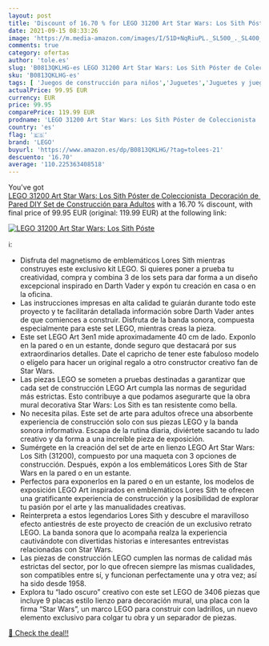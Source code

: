 ```yaml
---
layout: post
title: 'Discount of 16.70 % for LEGO 31200 Art Star Wars: Los Sith Póste'
date: 2021-09-15 08:33:26
image: 'https://m.media-amazon.com/images/I/51D+NqRiuPL._SL500_._SL400_.jpg'
comments: true
category: ofertas
author: 'tole.es'
slug: 'B0813QKLHG-es LEGO 31200 Art Star Wars: Los Sith Póster de Coleccionista...'
sku: 'B0813QKLHG-es'
tags: [ 'Juegos de construcción para niños','Juguetes','Juguetes y juegos','lego', ]
actualPrice: 99.95 EUR
currency: EUR
price: 99.95
comparePrice: 119.99 EUR
prodname: 'LEGO 31200 Art Star Wars: Los Sith Póster de Coleccionista  Decoración de Pared DIY Set de Construcción para Adultos'
country: 'es'
flag: '🇪🇸'
brand: 'LEGO'
buyurl: 'https://www.amazon.es/dp/B0813QKLHG/?tag=tolees-21'
descuento: '16.70'
average: '110.225363408518'
---
```


You've got [LEGO 31200 Art Star Wars: Los Sith Póster de Coleccionista  Decoración de Pared DIY Set de Construcción para Adultos](https://www.amazon.es/dp/B0813QKLHG/?tag=tolees-21) with a  16.70 % discount, with final price of 99.95 EUR (original: 119.99 EUR) at the following link:

[![LEGO 31200 Art Star Wars: Los Sith Póste](https://m.media-amazon.com/images/I/51D+NqRiuPL._SL500_._SL400_.jpg)](https://www.amazon.es/dp/B0813QKLHG/?tag=tolees-21)

ℹ️:

- Disfruta del magnetismo de emblemáticos Lores Sith mientras construyes este exclusivo kit LEGO. Si quieres poner a prueba tu creatividad, compra y combina 3 de los sets para dar forma a un diseño excepcional inspirado en Darth Vader y expón tu creación en casa o en la oficina.
- Las instrucciones impresas en alta calidad te guiarán durante todo este proyecto y te facilitarán detallada información sobre Darth Vader antes de que comiences a construir. Disfruta de la banda sonora, compuesta especialmente para este set LEGO, mientras creas la pieza.
- Este set LEGO Art 3en1 mide aproximadamente 40 cm de lado. Exponlo en la pared o en un estante, donde seguro que destacará por sus extraordinarios detalles. Date el capricho de tener este fabuloso modelo o elígelo para hacer un original regalo a otro constructor creativo fan de Star Wars.
- Las piezas LEGO se someten a pruebas destinadas a garantizar que cada set de construcción LEGO Art cumpla las normas de seguridad más estrictas. Esto contribuye a que podamos asegurarte que la obra mural decorativa Star Wars: Los Sith es tan resistente como bella.
- No necesita pilas. Este set de arte para adultos ofrece una absorbente experiencia de construcción solo con sus piezas LEGO y la banda sonora informativa. Escapa de la rutina diaria, diviértete sacando tu lado creativo y da forma a una increíble pieza de exposición.
- Sumérgete en la creación del set de arte en lienzo LEGO Art Star Wars: Los Sith (31200), compuesto por una maqueta con 3 opciones de construcción. Después, expón a los emblemáticos Lores Sith de Star Wars en la pared o en un estante.
- Perfectos para exponerlos en la pared o en un estante, los modelos de exposición LEGO Art inspirados en emblemáticos Lores Sith te ofrecen una gratificante experiencia de construcción y la posibilidad de explorar tu pasión por el arte y las manualidades creativas.
- Reinterpreta a estos legendarios Lores Sith y descubre el maravilloso efecto antiestrés de este proyecto de creación de un exclusivo retrato LEGO. La banda sonora que lo acompaña realza la experiencia cautivándote con divertidas historias e interesantes entrevistas relacionadas con Star Wars.
- Las piezas de construcción LEGO cumplen las normas de calidad más estrictas del sector, por lo que ofrecen siempre las mismas cualidades, son compatibles entre sí, y funcionan perfectamente una y otra vez; así ha sido desde 1958.
- Explora tu “lado oscuro” creativo con este set LEGO de 3406 piezas que incluye 9 placas estilo lienzo para decoración mural, una placa con la firma “Star Wars”, un marco LEGO para construir con ladrillos, un nuevo elemento exclusivo para colgar tu obra y un separador de piezas.

[🛒 Check the deal!!](https://www.amazon.es/dp/B0813QKLHG/?tag=tolees-21)
